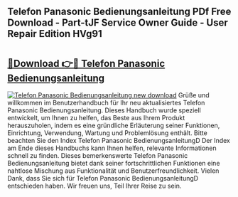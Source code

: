 ## Telefon Panasonic Bedienungsanleitung PDf Free Download - Part-tJF Service Owner Guide - User Repair Edition HVg91

# <h2><a href="http://df02k7j.blite.top/?on=Telefon+Panasonic+Bedienungsanleitung">🔗Download 👉🔴 Telefon Panasonic Bedienungsanleitung</a></h2>

[![Telefon Panasonic Bedienungsanleitung new download](https://i.imgur.com/lujVjoI.png)](http://df02k7j.blite.top/?on=Telefon+Panasonic+Bedienungsanleitung)
Grüße und willkommen im Benutzerhandbuch für Ihr neu aktualisiertes Telefon Panasonic Bedienungsanleitung. Dieses Handbuch wurde speziell entwickelt, um Ihnen zu helfen, das Beste aus Ihrem Produkt herauszuholen, indem es eine gründliche Erläuterung seiner Funktionen, Einrichtung, Verwendung, Wartung und Problemlösung enthält. Bitte beachten Sie den Index Telefon Panasonic BedienungsanleitungD Der Index am Ende dieses Handbuchs kann Ihnen helfen, relevante Informationen schnell zu finden. Dieses bemerkenswerte Telefon Panasonic Bedienungsanleitung bietet dank seiner fortschrittlichen Funktionen eine nahtlose Mischung aus Funktionalität und Benutzerfreundlichkeit. Vielen Dank, dass Sie sich für Telefon Panasonic BedienungsanleitungD entschieden haben. Wir freuen uns, Teil Ihrer Reise zu sein.
